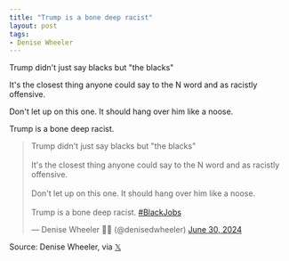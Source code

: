 ```yaml
---
title: "Trump is a bone deep racist"
layout: post
tags:
- Denise Wheeler
---
```


Trump didn't just say blacks but "the blacks"

It's the closest thing anyone could say to the N word and as racistly offensive.

Don't let up on this one. It should hang over him like a noose.

Trump is a bone deep racist.

<blockquote class="twitter-tweet"><p lang="en" dir="ltr">Trump didn&#39;t just say blacks but &quot;the blacks&quot;<br><br>It&#39;s the closest thing anyone could say to the N word and as racistly offensive.<br><br>Don&#39;t let up on this one. It should hang over him like a noose. <br><br>Trump is a bone deep racist. <a href="https://twitter.com/hashtag/BlackJobs?src=hash&amp;ref_src=twsrc%5Etfw">#BlackJobs</a></p>&mdash; Denise Wheeler 🌊💙 (@denisedwheeler) <a href="https://twitter.com/denisedwheeler/status/1807305868892869005?ref_src=twsrc%5Etfw">June 30, 2024</a></blockquote> <script async src="https://platform.twitter.com/widgets.js" charset="utf-8"></script>

Source: Denise Wheeler, via [𝕏](https://x.com)
